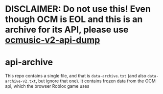 # DISCLAIMER: Do not use this! Even though OCM is EOL and this is an archive for its API, please use [ocmusic-v2-api-dump](https://github.com/roblaudio/ocmusic-v2-api-dump)

# api-archive

This repo contains a single file, and that is `data-archive.txt` (and also `data-archive-v2.txt`, but ignore that one). It contains frozen data from the OCM api, which the browser Roblox game uses
